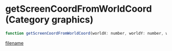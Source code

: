 # getScreenCoordFromWorldCoord (Category graphics)

```js
function getScreenCoordFromWorldCoord(worldX: number, worldY: number, worldZ: number, screenX: numberPtr, screenY: numberPtr): Array
```

[filename](getScreenCoordFromWorldCoord_m.md ':include')